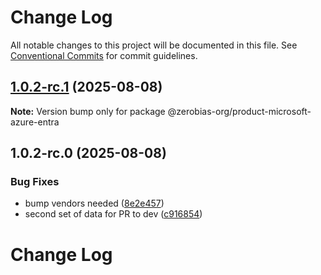 # Change Log

All notable changes to this project will be documented in this file.
See [Conventional Commits](https://conventionalcommits.org) for commit guidelines.

## [1.0.2-rc.1](https://github.com/zerobias-org/product/compare/@zerobias-org/product-microsoft-azure-entra@1.0.2-rc.0...@zerobias-org/product-microsoft-azure-entra@1.0.2-rc.1) (2025-08-08)

**Note:** Version bump only for package @zerobias-org/product-microsoft-azure-entra





## 1.0.2-rc.0 (2025-08-08)


### Bug Fixes

* bump vendors needed ([8e2e457](https://github.com/zerobias-org/product/commit/8e2e457e0b5d7141a05e8f2c178bc2854f2b7178))
* second set of data for PR to dev ([c916854](https://github.com/zerobias-org/product/commit/c916854bcf229b1c2042ffdea18472d66a061aaf))





# Change Log
